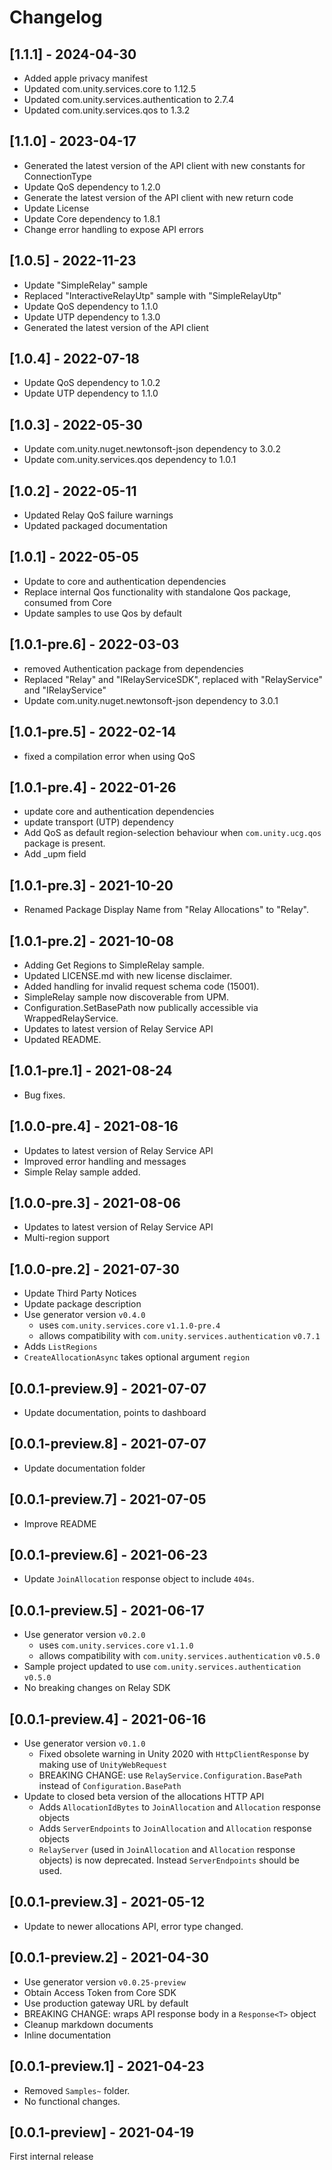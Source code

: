 # Changelog

## [1.1.1] - 2024-04-30
* Added apple privacy manifest
* Updated com.unity.services.core to 1.12.5
* Updated com.unity.services.authentication to 2.7.4
* Updated com.unity.services.qos to 1.3.2

## [1.1.0] - 2023-04-17
* Generated the latest version of the API client with new constants for ConnectionType
* Update QoS dependency to 1.2.0
* Generate the latest version of the API client with new return code
* Update License
* Update Core dependency to 1.8.1
* Change error handling to expose API errors

## [1.0.5] - 2022-11-23
* Update "SimpleRelay" sample
* Replaced "InteractiveRelayUtp" sample with "SimpleRelayUtp"
* Update QoS dependency to 1.1.0
* Update UTP dependency to 1.3.0
* Generated the latest version of the API client

## [1.0.4] - 2022-07-18
* Update QoS dependency to 1.0.2
* Update UTP dependency to 1.1.0

## [1.0.3] - 2022-05-30
* Update com.unity.nuget.newtonsoft-json dependency to 3.0.2
* Update com.unity.services.qos dependency to 1.0.1

## [1.0.2] - 2022-05-11
* Updated Relay QoS failure warnings
* Updated packaged documentation

## [1.0.1] - 2022-05-05

* Update to core and authentication dependencies
* Replace internal Qos functionality with standalone Qos package, consumed from Core
* Update samples to use Qos by default

## [1.0.1-pre.6] - 2022-03-03

* removed Authentication package from dependencies
* Replaced "Relay" and "IRelayServiceSDK", replaced with "RelayService" and "IRelayService"
* Update com.unity.nuget.newtonsoft-json dependency to 3.0.1

## [1.0.1-pre.5] - 2022-02-14

* fixed a compilation error when using QoS

## [1.0.1-pre.4] - 2022-01-26

* update core and authentication dependencies
* update transport (UTP) dependency
* Add QoS as default region-selection behaviour when `com.unity.ucg.qos` package is present.
* Add _upm field

## [1.0.1-pre.3] - 2021-10-20

* Renamed Package Display Name from "Relay Allocations" to "Relay".

## [1.0.1-pre.2] - 2021-10-08

* Adding Get Regions to SimpleRelay sample.
* Updated LICENSE.md with new license disclaimer. 
* Added handling for invalid request schema code (15001).
* SimpleRelay sample now discoverable from UPM.
* Configuration.SetBasePath now publically accessible via WrappedRelayService.
* Updates to latest version of Relay Service API
* Updated README.

## [1.0.1-pre.1] - 2021-08-24

* Bug fixes.

## [1.0.0-pre.4] - 2021-08-16

* Updates to latest version of Relay Service API
* Improved error handling and messages
* Simple Relay sample added.

## [1.0.0-pre.3] - 2021-08-06

* Updates to latest version of Relay Service API
* Multi-region support

## [1.0.0-pre.2] - 2021-07-30

* Update Third Party Notices
* Update package description
* Use generator version `v0.4.0`
    * uses `com.unity.services.core` `v1.1.0-pre.4`
    * allows compatibility with `com.unity.services.authentication` `v0.7.1`
* Adds `ListRegions`
* `CreateAllocationAsync` takes optional argument `region`

## [0.0.1-preview.9] - 2021-07-07

* Update documentation, points to dashboard

## [0.0.1-preview.8] - 2021-07-07

* Update documentation folder

## [0.0.1-preview.7] - 2021-07-05

* Improve README

## [0.0.1-preview.6] - 2021-06-23

* Update `JoinAllocation` response object to include `404s`.

## [0.0.1-preview.5] - 2021-06-17

* Use generator version `v0.2.0`
    * uses `com.unity.services.core` `v1.1.0`
    * allows compatibility with `com.unity.services.authentication` `v0.5.0`
* Sample project updated to use `com.unity.services.authentication` `v0.5.0`
* No breaking changes on Relay SDK

## [0.0.1-preview.4] - 2021-06-16

* Use generator version `v0.1.0`
    * Fixed obsolete warning in Unity 2020 with `HttpClientResponse` by making use
    of `UnityWebRequest`
    * BREAKING CHANGE: use `RelayService.Configuration.BasePath` instead of `Configuration.BasePath`
* Update to closed beta version of the allocations HTTP API
    * Adds `AllocationIdBytes` to `JoinAllocation` and `Allocation` response objects
    * Adds `ServerEndpoints` to `JoinAllocation` and `Allocation` response objects
    * `RelayServer` (used in `JoinAllocation` and `Allocation` response objects) is now deprecated. Instead `ServerEndpoints` should be used.


## [0.0.1-preview.3] - 2021-05-12

* Update to newer allocations API, error type changed.

## [0.0.1-preview.2] - 2021-04-30

* Use generator version `v0.0.25-preview`
* Obtain Access Token from Core SDK
* Use production gateway URL by default
* BREAKING CHANGE: wraps API response body in a `Response<T>` object
* Cleanup markdown documents
* Inline documentation

## [0.0.1-preview.1] - 2021-04-23

* Removed `Samples~` folder.
* No functional changes.

## [0.0.1-preview] - 2021-04-19

First internal release
